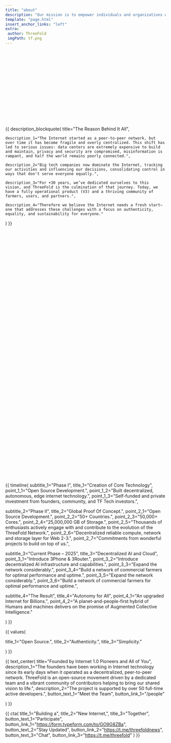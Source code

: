 ```yaml
---
title: "about"
description: "Our mission is to empower individuals and organizations with secure, private, and autonomous access to computing resources, ensuring fair cloud access for everyone." # quotation marks to allow colons where used
template: "page.html"
insert_anchor_links: "left"
extra:
 author: ThreeFold
 imgPath: tf.png
---
```


<!-- section 1 (header) -->

 <div class="px-4 mt-12 lg:py-24 py-12 lg:px-8">
 <div class="mx-auto max-w-5xl text-center fade-in">

# The Internet Needs an Upgrade

The Internet brings the world together, yet much of it is now concentrated in the hands of a few powerful corporations. This wasn't its original intent. The Internet was envisioned as a decentralized, open space. A tool for freedom, collaboration, and equal access for all.

<br>

**ThreeFold has invented a new Data, Network, and Cloud system as an engine for the new Internet.**

 </div>
 </div>
 



<!-- section 2 (reason) -->

{{ description_blockquote(
    title="The Reason Behind It All",

    description_1="The Internet started as a peer-to-peer network, but over time it has become fragile and overly centralized. This shift has led to serious issues: data centers are extremely expensive to build and maintain, privacy and security are compromised, misinformation is rampant, and half the world remains poorly connected.",

    description_2="Big tech companies now dominate the Internet, tracking our activities and influencing our decisions, consolidating control in ways that don't serve everyone equally.",

    description_3="For +30 years, we’ve dedicated ourselves to this vision, and ThreeFold is the culmination of that journey. Today, we have a fully operational product (V3) and a thriving community of farmers, users, and partners.",

    description_4="Therefore we believe the Internet needs a fresh start—one that addresses these challenges with a focus on authenticity, equality, and sustainability for everyone."

    
) }}



<!-- section 3 (AI) -->

 <div class="px-4 mt-12 lg:py-24 py-12 lg:px-8">
 <div class="mx-auto max-w-4xl text-center fade-in">

## AI needs to be decentralized

We are at the dawn of AI, a transformative force that will redefine how we live, work, and interact with technology. AI presents an incredible opportunity for humanity, however, as AI systems become more powerful, their control sits in the hands of a few corporations, raising serious concerns around privacy, bias, accessibility, and so on.

<br>

Further, centralized cloud providers are bottlenecks, as AI compute demand is outpacing supply and training AI models is too expensive.

<br>

We must not repeat mistakes of the past. Without decentralization, AI will remain controlled by a few corporations—limiting accessibility, innovation, and independence. To ensure AI benefits everyone, we must advocate for decentralized, open-source AI models that are transparent, ethical, and community-driven. And this can only happen on an infrastructure like ThreeFold.

 </div>
 </div>



 <!-- section 4 (web4) -->

 <div class="px-4 lg:px-8 lg:py-24 py-12">
 <div class="mx-auto max-w-7xl fade-in">

## The Vision for a New Internet

<div class="max-w-3xl">

Unlike traditional internet infrastructure, which relies on centralized data centers and corporate control, ThreeFold is built on a global mesh of independent cloud providers—individuals and organizations who contribute data, cloud and network power directly to the ecosystem.

<br>

This makes ThreeFold uniquely decentralized at the physical layer, eliminating single points of failure and gatekeepers. It’s a truly neutral and scalable foundation that puts privacy, resilience, and digital sovereignty at the core of the internet.

 </div>
 </div>
 </div>



<!-- section 5 (timeline) -->

 <div class="px-4 mt-12 lg:py-24 py-12 lg:px-8">
 <div class="mx-auto max-w-3xl text-center fade-in">

## ThreeFold’s Journey

Over the past decades, we’ve tackled complex challenges in areas such as data storage, secure overlay networking, and autonomous cloud security. With significant experience in Internet and Cloud and a strong vision for the future, these pivotal milestones have shaped our growth and drive us towards a better digital future.

 </div>

 {{ timeline(
  subtitle_1="Phase I",
  title_1="Creation of Core Technology",
  point_1_1="Open Source Development.",
  point_1_2="Built decentralized, autonomous, edge internet technology.",
  point_1_3="Self-funded and private investment from founders, community, and TF Tech investors.",

  subtitle_2="Phase II",
  title_2="Global Proof Of Concept.",
  point_2_1="Open Source Development.",
  point_2_2="50+ Countries.",
  point_2_3="50,000+ Cores.",
  point_2_4="25,000,000 GB of Storage.",
  point_2_5="Thousands of enthusiasts actively engage with and contribute to the evolution of the ThreeFold Network.",
  point_2_6="Decentralized reliable compute, network and storage layer for Web 2-3.",
  point_2_7="Commitments from wonderful projects to build on top of us.",

  subtitle_3="Current Phase – 2025",
  title_3="Decentralized AI and Cloud",
  point_3_1="Introduce 3Phone & 3Router.",
  point_3_2="Introduce decentralized AI infrastructure and capabilities.",
  point_3_3="Expand the network considerably.",
  point_3_4="Build a network of commercial farmers for optimal performance and uptime.",
  point_3_5="Expand the network considerably.",
  point_3_6="Build a network of commercial farmers for optimal performance and uptime.",

  subtitle_4="The Result",
  title_4="Autonomy for All",
  point_4_1="An upgraded Internet for Billions.",
  point_4_2="A planet-and-people-first hybrid of Humans and machines delivers on the promise of Augmented Collective Intelligence."

 ) }}

 </div>



<!-- section 6 (Values) -->

{{ values(

  title_1="Open Source.",
  title_2="Authenticity.",
  title_3="Simplicity."

) }}



<!-- section 7 (Team) -->

<div class="lg:py-24 py-12 text-center">

{{ text_center(
    title="Founded by Internet 1.0 Pioneers and All of You",
    description_1="The founders have been working in Internet technology since its early days when it operated as a decentralized, peer-to-peer network. ThreeFold is an open-source movement driven by a dedicated team and a vibrant community of contributors helping to bring our shared vision to life.",
    description_2="The project is supported by over 50 full-time active developers.",
    button_text_1="Meet the Team",
    button_link_1="/people"

) }}

</div>
</div>





<!-- section 8 Cta -->

{{ cta(
    title_1="Building a",
    title_2="New Internet,",
    title_3="Together",  
    button_text_1="Participate",
    button_link_1="https://form.typeform.com/to/GO9G8ZBa",
    button_text_2="Stay Updated",
    button_link_2="https://t.me/threefoldnews",
    button_text_3="Chat",
    button_link_3="https://t.me/threefold"
) }}


  <style>
    /* Define the fade-in animation */
    @keyframes fadeIn {
      0% {
        opacity: 0;
      }
      100% {
        opacity: 1;
      }
    }
  
    /* Apply the fade-in animation to elements with the 'fade-in' class */
    .fade-in {
      animation: fadeIn 4s ease-in-out forwards; /* Adjust the duration (2s) to make it slower or faster */
    }
  
    /* Optional: Delay the animation for a more staggered effect */
    h1, h2 {
      animation-delay: 0.5s; /* Delay for header */
    }
  
    p {
      animation-delay: 1s; /* Delay for paragraphs */
    }
  </style>






